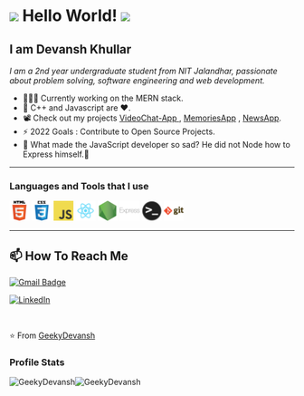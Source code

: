 # <img src="https://github.com/Shiv-sharma-111/Shiv-sharma-111/blob/master/Assets/Hi.gif" width="29px"> Hello World!&nbsp;<img src="https://github.com/Shiv-sharma-111/Shiv-sharma-111/blob/master/Assets/Earth.gif" width="24px"> 
## I am Devansh Khullar

<em> I am a 2nd year undergraduate student from NIT Jalandhar, passionate about problem solving, software engineering and web development.</em>
- 👨🏻‍💻 Currently working on the MERN stack.
- 🔭 C++ and Javascript are ❤️.
- 📽️ Check out my projects [VideoChat-App ](https://video-chat-app-14.netlify.app/) , [MemoriesApp](https://my-memories-app123.netlify.app/) , [NewsApp](https://github.com/GeekyDevansh/NewsApp).
- ⚡ 2022 Goals : Contribute to Open Source Projects.
- 🚀 What made the JavaScript developer so sad? He did not Node how to Express himself.🤣
---
### Languages and Tools that I use
<code><img height="35" src="https://raw.githubusercontent.com/github/explore/80688e429a7d4ef2fca1e82350fe8e3517d3494d/topics/html/html.png"></code>
<code><img height="35" src="https://raw.githubusercontent.com/github/explore/80688e429a7d4ef2fca1e82350fe8e3517d3494d/topics/css/css.png"></code>
<code><img height="35" src="https://raw.githubusercontent.com/github/explore/80688e429a7d4ef2fca1e82350fe8e3517d3494d/topics/javascript/javascript.png"></code> 
<code><img height="35" src="https://raw.githubusercontent.com/github/explore/80688e429a7d4ef2fca1e82350fe8e3517d3494d/topics/react/react.png"></code>
<code><img height="35" src="https://raw.githubusercontent.com/github/explore/80688e429a7d4ef2fca1e82350fe8e3517d3494d/topics/nodejs/nodejs.png"></code>
<code><img height="35" src="https://raw.githubusercontent.com/github/explore/80688e429a7d4ef2fca1e82350fe8e3517d3494d/topics/express/express.png"></code>
<code><img height="35" src="https://raw.githubusercontent.com/github/explore/d92924b1d925bb134e308bd29c9de6c302ed3beb/topics/terminal/terminal.png"></code> 
<code><img height="35" src="https://raw.githubusercontent.com/github/explore/80688e429a7d4ef2fca1e82350fe8e3517d3494d/topics/git/git.png"></code> 

---
## 📫 How To Reach Me
[![Gmail Badge](https://img.shields.io/badge/-Gmail-c14438?style=flat-square&logo=Gmail&logoColor=white&link=mailto:contato.weltonf@gmail.com)](mailto:devanshkhullar11@gmail.com)

<a href="https://www.linkedin.com/in/devansh-khullar-bb3464203/" target="_blank"><img src="https://img.shields.io/badge/LinkedIn-%230077B5.svg?&style=flat-square&logo=linkedin&logoColor=white" alt="LinkedIn"></a>

<br/>


⭐️ From [GeekyDevansh](https://github.com/GeekyDevansh)
### Profile Stats

<img height="150px" align="left" src="https://github-readme-stats.vercel.app/api?username=GeekyDevansh&show_icons=true&theme=radical" alt="GeekyDevansh" />
<img height= "150px" align="left" src="https://github-readme-streak-stats.herokuapp.com/?user=GeekyDevansh&theme=radical" alt="GeekyDevansh" />
